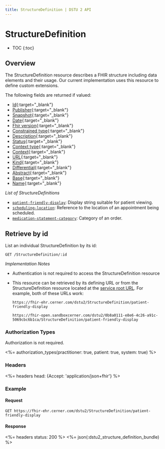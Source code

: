 ```yaml
---
title: StructureDefinition | DSTU 2 API
---
```


# StructureDefinition

* TOC
{:toc}

## Overview

The StructureDefinition resource describes a FHIR structure including data elements and their usage. Our current implementation uses this resource to define custom extensions.

The following fields are returned if valued:

* [Id](http://hl7.org/fhir/dstu2/resource-definitions.html#Resource.id){:target="_blank"}
* [Publisher](http://hl7.org/fhir/DSTU2/structuredefinition-definitions.html#StructureDefinition.publisher){:target="_blank"}
* [Snapshot](http://hl7.org/fhir/DSTU2/structuredefinition-definitions.html#StructureDefinition.snapshot){:target="_blank"}
* [Date](http://hl7.org/fhir/DSTU2/structuredefinition-definitions.html#StructureDefinition.date){:target="_blank"}
* [Fhir version](http://hl7.org/fhir/DSTU2/structuredefinition-definitions.html#StructureDefinition.fhirVersion){:target="_blank"}
* [Constrained type](http://hl7.org/fhir/DSTU2/structuredefinition-definitions.html#StructureDefinition.constrainedType){:target="_blank"}
* [Description](http://hl7.org/fhir/DSTU2/structuredefinition-definitions.html#StructureDefinition.description){:target="_blank"}
* [Status](http://hl7.org/fhir/DSTU2/structuredefinition-definitions.html#StructureDefinition.status){:target="_blank"}
* [Context type](http://hl7.org/fhir/DSTU2/structuredefinition-definitions.html#StructureDefinition.contextType){:target="_blank"}
* [Context](http://hl7.org/fhir/DSTU2/structuredefinition-definitions.html#StructureDefinition.context){:target="_blank"}
* [URL](http://hl7.org/fhir/DSTU2/structuredefinition-definitions.html#StructureDefinition.url){:target="_blank"}
* [Kind](http://hl7.org/fhir/DSTU2/structuredefinition-definitions.html#StructureDefinition.kind){:target="_blank"}
* [Differential](http://hl7.org/fhir/DSTU2/structuredefinition-definitions.html#StructureDefinition.differential){:target="_blank"}
* [Abstract](http://hl7.org/fhir/DSTU2/structuredefinition-definitions.html#StructureDefinition.abstract){:target="_blank"}
* [Base](http://hl7.org/fhir/DSTU2/structuredefinition-definitions.html#StructureDefinition.base){:target="_blank"}
* [Name](http://hl7.org/fhir/DSTU2/structuredefinition-definitions.html#StructureDefinition.name){:target="_blank"}

_List of StructureDefinitions_

* [`patient-friendly-display`](http://fhir.cerner.com/millennium/dstu2/medications/medication-order/#custom-extensions): Display string suitable for patient viewing.
* [`scheduling-location`](http://fhir.cerner.com/millennium/dstu2/scheduling/schedule/#custom-extensions): Reference to the location of an appointment being scheduled.
* [`medication-statement-category`](http://fhir.cerner.com/millennium/dstu2/medications/medication-statement/#custom-extensions): Category of an order.


## Retrieve by id

List an individual StructureDefinition by its id:

    GET /StructureDefinition/:id

_Implementation Notes_

* Authentication is not required to access the StructureDefinition resource
* This resource can be retrieved by its defining URL or from the StructureDefinition resource located at the [service root URL](../#service-root-url). For example, both of these URLs work:

    `https://fhir-ehr.cerner.com/dstu2/StructureDefinition/patient-friendly-display`

    `https://fhir-open.sandboxcerner.com/dstu2/0b8a0111-e8e6-4c26-a91c-5069cbc6b1ca/StructureDefinition/patient-friendly-display`

### Authorization Types

Authorization is not required.

<%= authorization_types(practitioner: true, patient: true, system: true) %>

### Headers

<%= headers head: {Accept: 'application/json+fhir'} %>

### Example


#### Request

    GET https://fhir-ehr.cerner.com/dstu2/StructureDefinition/patient-friendly-display

#### Response

<%= headers status: 200 %>
<%= json(:dstu2_structure_definition_bundle) %>
